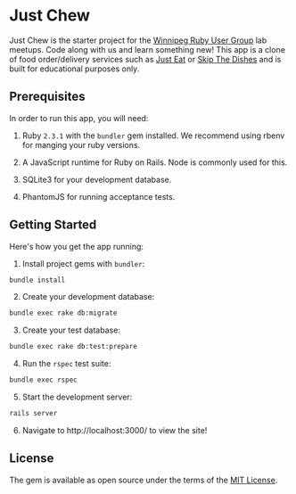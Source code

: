 # Just Chew

Just Chew is the starter project for the [Winnipeg Ruby User Group](http://winnipegrb.org/) lab meetups. Code along with us and learn something new! This app is a clone of food order/delivery services such as [Just Eat](https://www.just-eat.ca/) or [Skip The Dishes](https://www.skipthedishes.com/) and is built for educational purposes only.

## Prerequisites

In order to run this app, you will need:

1. Ruby `2.3.1` with the `bundler` gem installed. We recommend using rbenv for manging your ruby versions.

2. A JavaScript runtime for Ruby on Rails. Node is commonly used for this.

3. SQLite3 for your development database.

4. PhantomJS for running acceptance tests.

## Getting Started

Here's how you get the app running:

1. Install project gems with `bundler`:

  ```sh
  bundle install
  ```

2. Create your development database:

  ```sh
  bundle exec rake db:migrate
  ```

3. Create your test database:

  ```sh
  bundle exec rake db:test:prepare
  ```

4. Run the `rspec` test suite:

  ```sh
  bundle exec rspec
  ```

5. Start the development server:

  ```sh
  rails server
  ```

6. Navigate to http://localhost:3000/ to view the site!

## License

The gem is available as open source under the terms of the [MIT License](http://opensource.org/licenses/MIT).
